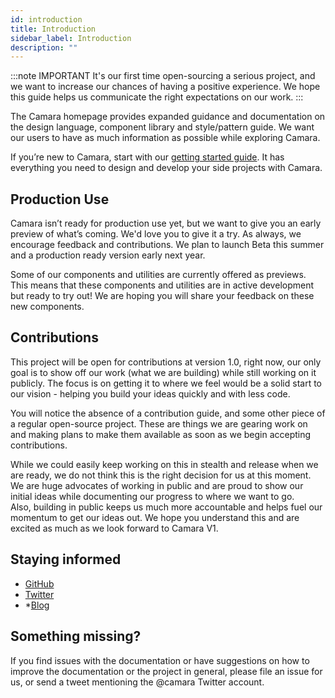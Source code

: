 ```yaml
---
id: introduction
title: Introduction
sidebar_label: Introduction
description: ""
---
```


:::note IMPORTANT
It's our first time open-sourcing a serious project, and we want to increase our chances of having a positive experience. We hope this guide helps us communicate the right expectations on our work.
:::

The Camara homepage provides expanded guidance and documentation on the design language, component library and style/pattern guide. We want our users to have as much information as possible while exploring Camara.

If you’re new to Camara, start with our [getting started guide](/docs/start/get-started). It has everything you need to design and develop your side projects with Camara.

## Production Use

Camara isn’t ready for production use yet, but we want to give you an early preview of what’s coming. We'd love you to give it a try. As always, we encourage feedback and contributions. We plan to launch Beta this summer and a production ready version early next year.

Some of our components and utilities are currently offered as previews. This means that these components and utilities are in active development but ready to try out! We are hoping you will share your feedback on these new components.

## Contributions

This project will be open for contributions at version 1.0, right now, our only goal is to show off our work (what we are building) while still working on it publicly. The focus is on getting it to where we feel would be a solid start to our vision - helping you build your ideas quickly and with less code.

You will notice the absence of a contribution guide, and some other piece of a regular open-source project. These are things we are gearing work on and making plans to make them available as soon as we begin accepting contributions.

While we could easily keep working on this in stealth and release when we are ready, we do not think this is the right decision for us at this moment. We are huge advocates of working in public and are proud to show our initial ideas while documenting our progress to where we want to go.  
Also, building in public keeps us much more accountable and helps fuel our momentum to get our ideas out. We hope you understand this and are excited as much as we look forward to Camara V1.

## Staying informed

- [GitHub](https://github.com/Camaradotspace)
- [Twitter](https://github.com/preshonyee)
- \*[Blog](https://camara.space/)

## Something missing?

If you find issues with the documentation or have suggestions on how to improve the documentation or the project in general, please file an issue for us, or send a tweet mentioning the @camara Twitter account.
